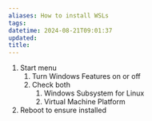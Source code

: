 ```yaml
---
aliases: How to install WSLs
tags: 
datetime: 2024-08-21T09:01:37
updated: 
title: 
---
```

1. Start menu
	1. Turn Windows Features on or off
	2. Check both
		1. Windows Subsystem for Linux
		2. Virtual Machine Platform
2. Reboot to ensure installed